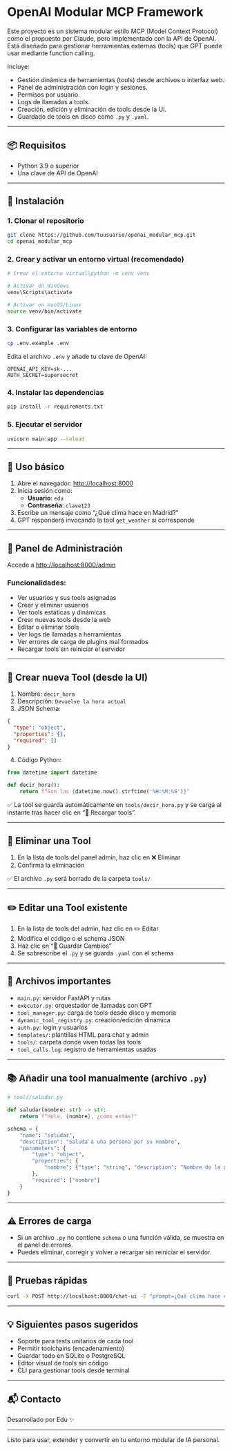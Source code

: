 # OpenAI Modular MCP Framework

Este proyecto es un sistema modular estilo MCP (Model Context Protocol) como el propuesto por Claude, pero implementado con la API de OpenAI. Está diseñado para gestionar herramientas externas (tools) que GPT puede usar mediante function calling. 

Incluye:
- Gestión dinámica de herramientas (tools) desde archivos o interfaz web.
- Panel de administración con login y sesiones.
- Permisos por usuario.
- Logs de llamadas a tools.
- Creación, edición y eliminación de tools desde la UI.
- Guardado de tools en disco como `.py` y `.yaml`.

---

## 📦 Requisitos

- Python 3.9 o superior
- Una clave de API de OpenAI

---

## 🚀 Instalación

### 1. Clonar el repositorio

```bash
git clone https://github.com/tuusuario/openai_modular_mcp.git
cd openai_modular_mcp
```

### 2. Crear y activar un entorno virtual (recomendado)

```bash
# Crear el entorno virtual\python -m venv venv

# Activar en Windows
venv\Scripts\activate

# Activar en macOS/Linux
source venv/bin/activate
```

### 3. Configurar las variables de entorno

```bash
cp .env.example .env
```

Edita el archivo `.env` y añade tu clave de OpenAI:

```env
OPENAI_API_KEY=sk-...
AUTH_SECRET=supersecret
```

### 4. Instalar las dependencias

```bash
pip install -r requirements.txt
```

### 5. Ejecutar el servidor

```bash
uvicorn main:app --reload
```

---

## 🧪 Uso básico

1. Abre el navegador: [http://localhost:8000](http://localhost:8000)
2. Inicia sesión como:
   - **Usuario**: `edu`
   - **Contraseña**: `clave123`
3. Escribe un mensaje como “¿Qué clima hace en Madrid?”
4. GPT responderá invocando la tool `get_weather` si corresponde

---

## 🔐 Panel de Administración

Accede a [http://localhost:8000/admin](http://localhost:8000/admin)

### Funcionalidades:
- Ver usuarios y sus tools asignadas
- Crear y eliminar usuarios
- Ver tools estáticas y dinámicas
- Crear nuevas tools desde la web
- Editar o eliminar tools
- Ver logs de llamadas a herramientas
- Ver errores de carga de plugins mal formados
- Recargar tools sin reiniciar el servidor

---

## 🧰 Crear nueva Tool (desde la UI)

1. Nombre: `decir_hora`
2. Descripción: `Devuelve la hora actual`
3. JSON Schema:

```json
{
  "type": "object",
  "properties": {},
  "required": []
}
```

4. Código Python:

```python
from datetime import datetime

def decir_hora():
    return f"Son las {datetime.now().strftime('%H:%M:%S')}"
```

✅ La tool se guarda automáticamente en `tools/decir_hora.py` y se carga al instante tras hacer clic en “🔄 Recargar tools”.

---

## 🧹 Eliminar una Tool

1. En la lista de tools del panel admin, haz clic en ❌ Eliminar
2. Confirma la eliminación

✅ El archivo `.py` será borrado de la carpeta `tools/`

---

## ✏️ Editar una Tool existente

1. En la lista de tools del admin, haz clic en ✏️ Editar
2. Modifica el código o el schema JSON
3. Haz clic en “💾 Guardar Cambios”
4. Se sobrescribe el `.py` y se guarda `.yaml` con el schema

---

## 📄 Archivos importantes

- `main.py`: servidor FastAPI y rutas
- `executor.py`: orquestador de llamadas con GPT
- `tool_manager.py`: carga de tools desde disco y memoria
- `dynamic_tool_registry.py`: creación/edición dinámica
- `auth.py`: login y usuarios
- `templates/`: plantillas HTML para chat y admin
- `tools/`: carpeta donde viven todas las tools
- `tool_calls.log`: registro de herramientas usadas

---

## 📚 Añadir una tool manualmente (archivo `.py`)

```python
# tools/saludar.py

def saludar(nombre: str) -> str:
    return f"Hola, {nombre}, ¿cómo estás?"

schema = {
    "name": "saludar",
    "description": "Saluda a una persona por su nombre",
    "parameters": {
        "type": "object",
        "properties": {
            "nombre": {"type": "string", "description": "Nombre de la persona"}
        },
        "required": ["nombre"]
    }
}
```

---

## ⚠️ Errores de carga

- Si un archivo `.py` no contiene `schema` o una función válida, se muestra en el panel de errores.
- Puedes eliminar, corregir y volver a recargar sin reiniciar el servidor.

---

## 🧪 Pruebas rápidas

```bash
curl -X POST http://localhost:8000/chat-ui -F "prompt=¿Qué clima hace en Madrid?"
```

---

## 💡 Siguientes pasos sugeridos

- Soporte para tests unitarios de cada tool
- Permitir toolchains (encadenamiento)
- Guardar todo en SQLite o PostgreSQL
- Editor visual de tools sin código
- CLI para gestionar tools desde terminal

---

## 📬 Contacto

Desarrollado por Edu ✨

---

Listo para usar, extender y convertir en tu entorno modular de IA personal.

